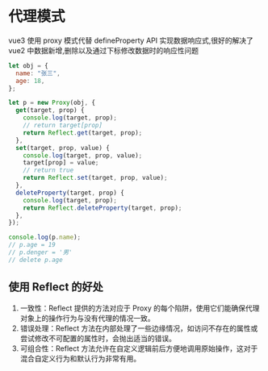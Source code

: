 # 代理模式

vue3 使用 proxy 模式代替 defineProperty API 实现数据响应式,很好的解决了 vue2 中数据新增,删除以及通过下标修改数据时的响应性问题

```javascript
let obj = {
  name: "张三",
  age: 18,
};

let p = new Proxy(obj, {
  get(target, prop) {
    console.log(target, prop);
    // return target[prop]
    return Reflect.get(target, prop);
  },
  set(target, prop, value) {
    console.log(target, prop, value);
    target[prop] = value;
    // return true
    return Reflect.set(target, prop, value);
  },
  deleteProperty(target, prop) {
    console.log(target, prop);
    return Reflect.deleteProperty(target, prop);
  },
});

console.log(p.name);
// p.age = 19
// p.denger = '男'
// delete p.age
```

## 使用 Reflect 的好处

1. 一致性：Reflect 提供的方法对应于 Proxy 的每个陷阱，使用它们能确保代理对象上的操作行为与没有代理的情况一致。
2. 错误处理：Reflect 方法在内部处理了一些边缘情况，如访问不存在的属性或尝试修改不可配置的属性时，会抛出适当的错误。
3. 可组合性：Reflect 方法允许在自定义逻辑前后方便地调用原始操作，这对于混合自定义行为和默认行为非常有用。
